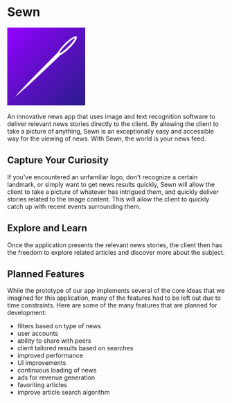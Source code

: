 # Sewn

![Sewn](SewnAppIcon3x-1.png)

An innovative news app that uses image and text recognition software to deliver relevant news stories directly to the client.
By allowing the client to take a picture of anything, Sewn is an exceptionally easy and accessible way for the viewing of news. With Sewn, the world is your news feed.

## Capture Your Curiosity

If you've encountered an unfamiliar logo, don't recognize a certain landmark, or simply want to get news results quickly, Sewn will allow the client to take a picture of whatever has intrigued them, and quickly deliver stories related to the image content. This will allow the client to quickly catch up with recent events surrounding them.

## Explore and Learn

Once the application presents the relevant news stories, the client then has the freedom to explore related articles and discover more about the subject.


## Planned Features
While the prototype of our app implements several of the core ideas that we imagined for this application, many of the features had to be left out due to time constraints. Here are some of the many features that are planned for development:

* filters based on type of news
* user accounts
* ability to share with peers
* client tailored results based on searches
* improved performance
* UI improvements
* continuous loading of news
* ads for revenue generation
* favoriting articles 
* improve article search algorithm

